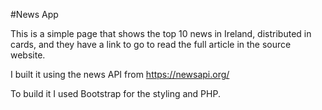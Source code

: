 #News App

This is a simple page that shows the top 10 news in Ireland, distributed in cards, and they have a link to go to read the full article in the source website.

I built it using the news API from https://newsapi.org/ 

To build it I used Bootstrap for the styling and PHP.

